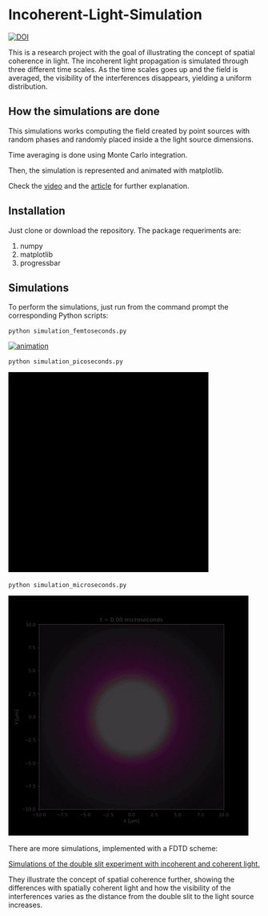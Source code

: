 # Incoherent-Light-Simulation
[![DOI](https://zenodo.org/badge/282254555.svg)](https://zenodo.org/badge/latestdoi/282254555)

This is a research project with the goal of illustrating the concept of spatial coherence in light. 
The incoherent light propagation is simulated through three different time scales. As the time scales goes up and the field is averaged, the visibility of the interferences disappears, yielding a uniform distribution.

## How the simulations are done

This simulations works computing the field created by point sources with random phases and randomly placed inside a the light source dimensions.

Time averaging is done using Monte Carlo integration. 

Then, the simulation is represented and animated with matplotlib.

Check the [video](https://www.youtube.com/watch?v=ySte6NRuA-k&list=PLYkZehxPE_IhJDMTJUob1ZbxWhL8AjHDi&index=1
) and the [article](https://rafael-fuente.github.io/visual-explanation-of-the-van-cittert-zernike-theorem-the-double-slit-experiment-with-incoherent-and-coherent-light.html) for further explanation.


## Installation

Just clone or download the repository. The package requeriments are:

1. numpy
2. matplotlib
3. progressbar

## Simulations

To perform the simulations, just run from the command prompt the corresponding Python scripts:

```
python simulation_femtoseconds.py
```

[![animation](/images/femtoseconds_sim.gif)](/simulation_femtoseconds.py)


```
python simulation_picoseconds.py
```

[![animation](/images/picoseconds_sim.gif)](/simulation_picoseconds.py)


```
python simulation_microseconds.py
```

[![animation](/images/microseconds_sim.gif)](/simulation_microseconds.py)


There are more simulations, implemented with a FDTD scheme:

[Simulations of the double slit experiment with incoherent and coherent light.](/double_slit_simulations)

They illustrate the concept of spatial coherence further, showing the differences with spatially coherent light and how the visibility of the interferences varies as the distance from the double slit to the light source increases.